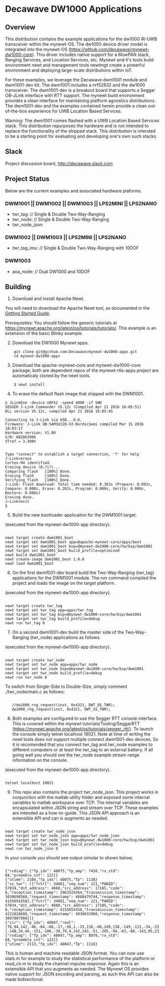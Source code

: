<!--
#
# Licensed to the Apache Software Foundation (ASF) under one
# or more contributor license agreements.  See the NOTICE file
# distributed with this work for additional information
# regarding copyright ownership.  The ASF licenses this file
# to you under the Apache License, Version 2.0 (the
# "License"); you may not use this file except in compliance
# with the License.  You may obtain a copy of the License at
#
# http://www.apache.org/licenses/LICENSE-2.0
#
# Unless required by applicable law or agreed to in writing,
# software distributed under the License is distributed on an
# "AS IS" BASIS, WITHOUT WARRANTIES OR CONDITIONS OF ANY
#  KIND, either express or implied.  See the License for the
# specific language governing permissions and limitations
# under the License.
#
-->

# Decawave DW1000 Applications 

## Overview

This distribution contains the example applications for the dw1000 IR-UWB transceiver within the mynewt-OS. The dw1000 device driver model is integrated into the mynewt-OS (https://github.com/decawave/mynewt-dw1000-core). This driver includes native support for a 6lowPAN stack, Ranging Services, and Location Services, etc. Mynewt and it's tools build environment newt and management tools newtmgt create a powerful environment and deploying large-scale distributions within IoT.

For these examples, we leverage the Decawave dwm1001 module and dwm1001-dev kit. The dwm1001 includes a nrf52832 and the dw1000 transceiver. The dwm1001-dev is a breakout board that supports a Seggar OB-JLink interface with RTT support. The mynewt build environment provides a clean interface for maintaining platform agnostics distributions. The dwm1001-dev and the examples contained herein provide a clean out-of-the-box experience for UWB Location Based Services.

Warning: The dwm1001 comes flashed with a UWB Location Based Services stack. This distribution repurposes the hardware and is not intended to replace the functionality of the shipped stack. This distribution is intended to be a starting point for evaluating and developing one's own such stacks. 

## Slack

Project discussion board, http://decawave.slack.com

## Project Status
Below are the current examples and associated hardware plaforms.

### DWM1001 || DWM1002 || DWM1003 || LPS2MINI || LPS2NANO
*   twr_tag:        // Single & Double Two-Way-Ranging 
*   twr_node:       // Single & Double Two-Way-Ranging 
*   twr_node_json:  
### DWM1002 || DWM1003 || LPS2MINI || LPS2NANO
*   twr_tag_imu:    // Single & Double Two-Way-Ranging with 10DOF
### DWM1003 
*   aoa_node:       // Dual DW1000 and 10DOF  
## Building

1. Download and install Apache Newt.

You will need to download the Apache Newt tool, as documented in the [Getting Started Guide](http://mynewt.apache.org/latest/os/get_started/get_started/). 

Prerequisites: You should follow the generic tutorials at https://mynewt.apache.org/latest/os/tutorials/tutorials/. This example is an extension of the basic Blinky example.

2. Download the DW1000 Mynewt apps.

```no-highlight
    git clone git@github.com:Decawave/mynewt-dw1000-apps.git
    cd mynewt-dw1000-apps
```


3. Download the apache-mynewt-core and mynewt-dw1000-core package, both are dependent repos of the mynewt-rtls-apps project are automaticaly cloned by the newt tools.

```no-highlight
    $ newt install
```

4. To erase the default flash image that shipped with the DWM1001.

```no-highlight
$ JLinkExe -device nRF52 -speed 4000 -if SWD
SEGGER J-Link Commander V5.12c (Compiled Apr 21 2016 16:05:51)
DLL version V5.12c, compiled Apr 21 2016 16:05:45

Connecting to J-Link via USB...O.K.
Firmware: J-Link OB-SAM3U128-V2-NordicSemi compiled Mar 15 2016 18:03:17
Hardware version: V1.00
S/N: 682863966
VTref = 3.300V


Type "connect" to establish a target connection, '?' for help
J-Link>erase
Cortex-M4 identified.
Erasing device (0;?i?)...
Comparing flash   [100%] Done.
Erasing flash     [100%] Done.
Verifying flash   [100%] Done.
J-Link: Flash download: Total time needed: 0.363s (Prepare: 0.093s, Compare: 0.000s, Erase: 0.262s, Program: 0.000s, Verify: 0.000s, Restore: 0.008s)
Erasing done.
J-Link>exit
$ 
```

5. Build the new bootloader applicaiton for the DWM1001 target.

(executed from the mynewt-dw1000-app directory).

```no-highlight

newt target create dwm1001_boot
newt target set dwm1001_boot app=@apache-mynewt-core/apps/boot
newt target set dwm1001_boot bsp=@mynewt-dw1000-core/hw/bsp/dwm1001
newt target set dwm1001_boot build_profile=optimized 
newt build dwm1001_boot
newt create-image dwm1001_boot 1.0.0
newt load dwm1001_boot

```

6. On the first dwm1001-dev board build the Two-Way-Ranging (twr_tag) applicaitons for the DWM1001 module. The run command compiled the project and loads the image on the target platform.

(executed from the mynewt-dw1000-app directory).

```no-highlight

newt target create twr_tag
newt target set twr_tag app=apps/twr_tag
newt target set twr_tag bsp=@mynewt-dw1000-core/hw/bsp/dwm1001
newt target set twr_tag build_profile=debug 
newt run twr_tag 0

```

7. On a second dwm1001-dev build the master side of the Two-Way-Ranging (twr_node) applicaitons as follows. 

(executed from the mynewt-dw1000-app directory).

```no-highlight

newt target create twr_node 
newt target set twr_node app=apps/twr_node
newt target set twr_node bsp=@mynewt-dw1000-core/hw/bsp/dwm1001
newt target set twr_node build_profile=debug 
newt run twr_node 0

```
To switch from Single-Side to Double-Size, simply comment ./twr_node/main.c as follows: 
```no-highlight

   //dw1000_rng_request(inst, 0x4321, DWT_DS_TWR);
   dw1000_rng_request(inst, 0x4321, DWT_SS_TWR);

```


8. Both examples are configured to use the Segger RTT console interface. This is covered within the mynewt tutorials/Tooling/SeggarRTT (https://mynewt.apache.org/latest/os/tutorials/segger_rtt/). To launch the console simply telnet localhost 19021. Note at time of writing the newt tools does not support multiple connect dwm1001-dev devices. So it is recomended that you connect twr_tag and twr_node examples to different computers or at least the twr_tag to an external battery. If all going well you should see the twr_node example stream range information on the console. 

(executed from the mynewt-dw1000-app directory).

```no-highlight

telnet localhost 19021

```

9. This repo also contains the project twr_node_json. This project works in conjunction with the matlab utility folder and exposed some internal variables to matlab workspace over TCP. The internal variables are encapsulated within JSON string and stream over TCP. These examples are intended as a how-to-guide. This JSON API approach is an extensible API and can is augments as needed. 

```no-highlight

newt target create twr_node_json 
newt target set twr_node_json app=apps/twr_node_json
newt target set twr_node_json bsp=@mynewt-dw1000-core/hw/bsp/dwm1001
newt target set twr_node_json build_profile=debug 
newt run twr_node_json 0

```

In your console you should see output simular to shown below;

```no-highlight

{"rxdiag": {"fp_idx": 48075,"fp_amp": 7438,"rx_std": 68,"preamble_cnt": 122}}
{"utime": 2104,"fp_idx": 48075,"Tp": 1138}
{"ss_twr": [{"fctrl": 34881,"seq_num": 221,"PANID": 57034,"dst_address": 4660,"src_address": 17185,"code": 6,"reception_timestamp": 2963524364,"transmission_timestamp": 3030698560,"request_timestamp": 4088479744,"response_timestamp": 4155654358},{"fctrl": 34881,"seq_num": 221,"PANID": 57034,"dst_address": 4660,"src_address": 17185,"code": 8,"reception_timestamp": 4155654358,"transmission_timestamp": 4222828608,"request_timestamp": 3030632960,"response_timestamp": 3097807908}]}
{"cir": {"fp_idx": 48047,"real": [76,94,142,-46,-84,-66,-17,-58,1,-15,136,-66,249,138,-149,-121,-34,-33,30,62,41,89,-64,27,-77,-76,-23,64,74,157,-50,111,62,69,61,168,71,70,8,-26,-40,102,98,-171,-19,56,29,29,52,-53,-137,60,160,10,-43,40,130,-60,-124,-72,-127,-86,10,-150,4,-59,-95,82,-8,-84,-51,100,133,57,-50,208,328,159,106,103,31,52,162,8,-43,68,-91,91,-36,46,144,-20,30,123,86,118,39,-4,-87,-74,-74,23,69,73,137,-24,-38,87,-5,-104,-13,-192,-48,-12,9,-41,-129,165,-20,-120,-36,148,154,7,-161,-137,92,130,122,-59,-124,187,64,-18,-84,-229,-32,44,-149,132,123,-140,85,87,10,-13,143,196,12,25,123,-585,-3057,-5008,-6048,-900,4095,2909,-118,-998,-676,-372,-135,439,871,63,-757,-911,-1247,-2210,-2877,-1574,-1400,-147,703,1323,694,426,219,-94,-494,-10,692,1577,592,-282,-810,-182,984,929,398,-15,5,433,428,339,199,349,540,953,327,-157,-555,-219,352,514,40,120,-35,158,300,400,84,-349,27,60,-137,-113,-7,319,423,254,296,313,66,1,115,431,359,98,-111,56,123,305,281,-31,-304,26,65,-74,-106,78,189,14,-94,5,166,156,75,39,159,27,-144,-116,21,9],"imag": [-148,34,44,-151,-106,-39,79,4,142,243,-51,-205,-94,-63,-80,-143,95,23,-21,1,-39,-268,-12,-107,5,29,79,20,-57,-75,27,34,-65,69,35,111,107,49,-106,33,10,-136,-16,102,11,-79,-29,119,-126,-6,154,67,-2,-27,-95,225,-103,-73,38,68,85,109,12,-121,-47,41,106,26,49,73,108,90,94,259,53,88,-19,14,-102,-22,-59,-373,-298,12,-19,81,-41,54,92,-101,-47,81,95,-68,-53,31,-14,34,176,72,111,89,-1,169,166,211,145,93,36,33,-76,-65,8,-287,-69,32,-97,-27,85,-12,-145,-200,-76,-18,196,106,-46,72,6,278,159,-14,-143,-6,33,-20,198,318,151,65,15,-102,-19,-51,53,181,-20,-77,-106,-35,-455,-5155,-7118,-6820,-5345,-676,-147,-2536,-960,1293,694,-207,-82,1011,1556,39,-1467,-569,1450,3653,3217,617,-694,81,1259,946,237,503,250,-8,12,272,522,-149,-216,109,479,180,-3,-232,438,1030,653,380,-153,445,826,373,-22,-583,-299,145,580,429,-224,-512,-146,468,469,435,118,172,266,363,376,471,198,350,339,305,167,-137,157,295,163,270,14,140,119,-52,-86,-170,-240,-319,-96,203,151,149,97,-26,76,-73,35,-35,5,140,364,186,178,26,64,-85,55,193,324,262]}}
{"rxdiag": {"fp_idx": 48047,"fp_amp": 8078,"rx_std": 68,"preamble_cnt": 122}}
{"utime": 2113,"fp_idx": 48047,"Tp": 1116}

```


This is human and machine readable JSON format. You can now use stats.m for example to study the statistical performance of the platform or read_cir.m to study the channel impulse response. Again this is an extensible API that you augments as needed. The Mynewt OS provides native support for JSON encoding and parsing, as such this API can also be made bidirectional. 


